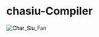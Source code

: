 # chasiu-Compiler
![Char_Siu_Fan](https://github.com/tristanlok/chasiu-Compiler/assets/157249099/69308fb6-f100-4343-97b8-501c1e7660cb)
